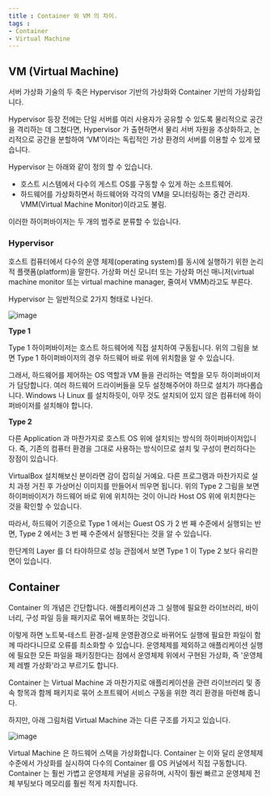 ```yaml
---
title : Container 와 VM 의 차이.
tags :
- Container
- Virtual Machine
---
```


## VM (Virtual Machine)

서버 가상화 기술의 두 축은 Hypervisor 기반의 가상화와 Container 기반의 가상화입니다.

Hypervisor 등장 전에는 단일 서버를 여러 사용자가 공유할 수 있도록 물리적으로 공간을 격리하는 데 그쳤다면, Hypervisor 가 출현하면서 물리 서버 자원을 추상화하고, 논리적으로 공간을 분할하여 ‘VM’이라는 독립적인 가상 환경의 서버를 이용할 수 있게 됐습니다.

Hypervisor 는 아래와 같이 정의 할 수 있습니다.

* 호스트 시스템에서 다수의 게스트 OS를 구동할 수 있게 하는 소프트웨어.
* 하드웨어를 가상화하면서 하드웨어와 각각의 VM을 모니터링하는 중간 관리자. VMM(Virtual Machine Monitor)이라고도 불림.

이러한 하이퍼바이저는 두 개의 범주로 분류할 수 있습니다. 

### Hypervisor

호스트 컴퓨터에서 다수의 운영 체제(operating system)를 동시에 실행하기 위한 논리적 플랫폼(platform)을 말한다. 가상화 머신 모니터 또는 가상화 머신 매니저(virtual machine monitor 또는 virtual machine manager, 줄여서 VMM)라고도 부른다.

Hypervisor 는 일반적으로 2가지 형태로 나뉜다.

![image](https://user-images.githubusercontent.com/44635266/71541673-0a262680-29a0-11ea-88d2-f3b71b3a9822.png)

**Type 1**

Type 1 하이퍼바이저는 호스트 하드웨어에 직접 설치하여 구동됩니다.
위의 그림을 보면 Type 1 하이퍼바이저의 경우 하드웨어 바로 위에 위치함을 알 수 있습니다.

그래서, 하드웨어를 제어하는 OS 역할과 VM 들을 관리하는 역할을 모두 하이퍼바이저가 담당합니다. 여러 하드웨어 드라이버들을 모두 설정해주어야 하므로 설치가 까다롭습니다. Windows 나 Linux 를 설치하듯이, 아무 것도 설치되어 있지 않은 컴퓨터에 하이퍼바이저를 설치해야 합니다.

**Type 2**
 
다른 Application 과 마찬가지로 호스트 OS 위에 설치되는 방식의 하이퍼바이저입니다. 즉, 기존의 컴퓨터 환경을 그대로 사용하는 방식이므로 설치 및 구성이 편리하다는 장점이 있습니다.

VirtualBox 설치해보신 분이라면 감이 잡히실 거예요. 다른 프로그램과 마찬가지로 설치 과정 거친 후 가상머신 이미지를 만들어서 띄우면 됩니다.
위의 Type 2 그림을 보면 하이퍼바이저가 하드웨어 바로 위에 위치하는 것이 아니라 Host OS 위에 위치한다는 것을 확인할 수 있습니다.

따라서, 하드웨어 기준으로 Type 1 에서는 Guest OS 가 2 번 째 수준에서 실행되는 반면, Type 2 에서는 3 번 째 수준에서 실행된다는 것을 알 수 있습니다.

한단계의 Layer 를 더 타야하므로 성능 관점에서 보면 Type 1 이 Type 2 보다 유리한 면이 있습니다. 

## Container

Container 의 개념은 간단합니다. 애플리케이션과 그 실행에 필요한 라이브러리, 바이너리, 구성 파일 등을 패키지로 묶어 배포하는 것입니다.

이렇게 하면 노트북-테스트 환경-실제 운영환경으로 바뀌어도 실행에 필요한 파일이 함께 따라다니므로 오류를 최소화할 수 있습니다. 운영체제를 제외하고 애플리케이션 실행에 필요한 모든 파일을 패키징한다는 점에서 운영체제 위에서 구현된 가상화, 즉 '운영체제 레벨 가상화'라고 부르기도 합니다.


Container 는 Virtual Machine 과 마찬가지로 애플리케이션을 관련 라이브러리 및 종속 항목과 함께 패키지로 묶어 소프트웨어 서비스 구동을 위한 격리 환경을 마련해 줍니다.

하지만, 아래 그림처럼 Virtual Machine 과는 다른 구조를 가지고 있습니다.

![image](https://user-images.githubusercontent.com/44635266/71541721-bc5dee00-29a0-11ea-9f2a-f68388dc53e3.png)

Virtual Machine 은 하드웨어 스택을 가상화합니다. Container 는 이와 달리 운영체제 수준에서 가상화를 실시하여 다수의 Container 를 OS 커널에서 직접 구동합니다. Container 는 훨씬 가볍고 운영체제 커널을 공유하며, 시작이 훨씬 빠르고 운영체제 전체 부팅보다 메모리를 훨씬 적게 차지합니다.
